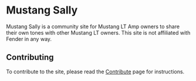 # Mustang Sally

Mustang Sally is a community site for Mustang LT Amp owners to share their own tones with other Mustang LT owners. This site is not affiliated with Fender in any way.

## Contributing

To contribute to the site, please read the [Contribute](https://www.csrhymes.com/mustang-sally/contribute) page for instructions.